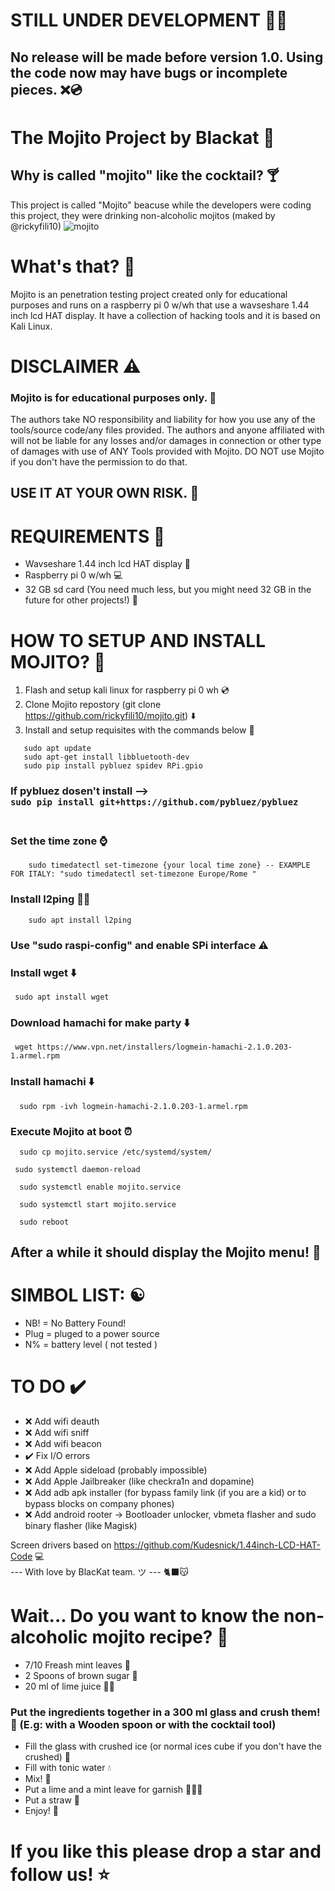 # STILL UNDER DEVELOPMENT 👨‍💻
## No release will be made before version 1.0. Using the code now may have bugs or incomplete pieces. ❌💿

# The Mojito Project by Blackat 🍹

## Why is called "mojito" like the cocktail? 🍸
This project is called "Mojito" beacuse while the developers were coding this project, they were drinking non-alcoholic mojitos (maked by @rickyfili10)
![mojito](https://github.com/user-attachments/assets/b10b95f5-7286-47bb-a8e1-64bc07b0ffd4)

# What's that? 🤔
Mojito is an penetration testing project created only for educational purposes and runs on a raspberry pi 0 w/wh that use a wavseshare 1.44 inch lcd HAT display. It have a collection of hacking tools and it is based on Kali Linux. 

# DISCLAIMER ⚠️
### Mojito is for educational purposes only. 📝
The authors take NO responsibility and liability for how you use any of the tools/source code/any files provided. The authors and anyone affiliated with will not be liable for any losses and/or damages in connection or other type of damages with use of ANY Tools provided with Mojito. DO NOT use Mojito if you don't have the permission to do that. <br>

## USE IT AT YOUR OWN RISK. 🫵
# REQUIREMENTS 📃
  - Wavseshare 1.44 inch lcd HAT display 📱
  - Raspberry pi 0 w/wh 💻
  - 32 GB sd card (You need much less, but you might need 32 GB in the future for other projects!) 📀
# HOW TO SETUP AND INSTALL MOJITO? 🔧
1. Flash and setup kali linux for raspberry pi 0 wh 💿
2. Clone Mojito repostory (git clone https://github.com/rickyfili10/mojito.git) ⬇️
3. Install and setup requisites with the commands below 🔧 
 ```
    sudo apt update
    sudo apt-get install libbluetooth-dev
    sudo pip install pybluez spidev RPi.gpio
```
   ### If pybluez dosen't install --> <br> ``` sudo pip install git+https://github.com/pybluez/pybluez ```
   ### <br>Set the time zone ⌚
```
    sudo timedatectl set-timezone {your local time zone} -- EXAMPLE FOR ITALY: "sudo timedatectl set-timezone Europe/Rome "
```
  ### Install l2ping ⛓️‍💥
```
    sudo apt install l2ping 
```
   ### Use "sudo raspi-config" and enable SPi interface ⚠️
   ### Install wget ⬇️
```
 sudo apt install wget
```
   ### Download hamachi for make party ⬇️
```
 wget https://www.vpn.net/installers/logmein-hamachi-2.1.0.203-1.armel.rpm
```
  ### Install hamachi ⬇️ 
```
  sudo rpm -ivh logmein-hamachi-2.1.0.203-1.armel.rpm
```
  ### Execute Mojito at boot ⏰
```
  sudo cp mojito.service /etc/systemd/system/
```
```
 sudo systemctl daemon-reload
```
```
  sudo systemctl enable mojito.service
```
```
  sudo systemctl start mojito.service
```
```
  sudo reboot
```

## After a while it should display the Mojito menu! 🎉
# SIMBOL LIST: ☯️
   - NB! = No Battery Found!<br>
   - Plug = pluged to a power source<br>
   - N% = battery level ( not tested )<br>
# TO DO ✔️
   - ❌ Add wifi deauth
   - ❌ Add wifi sniff
   - ❌ Add wifi beacon
   - ✔️ Fix I/O errors
   - ❌ Add Apple sideload (probably impossible)
   - ❌ Add Apple Jailbreaker (like checkra1n and dopamine)
   - ❌ Add adb apk installer (for bypass family link (if you are a kid) or to bypass blocks on company phones)
   - ❌ Add android rooter -> Bootloader unlocker, vbmeta flasher and sudo binary flasher (like Magisk)

Screen drivers based on https://github.com/Kudesnick/1.44inch-LCD-HAT-Code 💻<br>
--- With love by BlacKat team. ツ --- 🐈‍⬛😽
# Wait... Do you want to know the non-alcoholic mojito recipe? 🍹
   - 7/10 Freash mint leaves 🍃
   - 2 Spoons of brown sugar 🥄
   - 20 ml of lime juice 🍋‍🟩
### Put the ingredients together in a 300 ml glass and crush them! 🤜 (E.g: with a Wooden spoon or with the cocktail tool)<br>
   - Fill the glass with crushed ice (or normal ices cube if you don't have the crushed) 🧊
   - Fill with tonic water 💧
   - Mix! 🥄
   - Put a lime and a mint leave for garnish 🍃🍋‍🟩
   - Put a straw 🍹
   - Enjoy! 🎉
   

# If you like this please drop a star and follow us! ⭐
